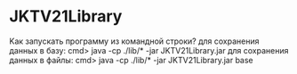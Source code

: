 # JKTV21Library

Kaк запускать программу из командной строки?
для сохранения данных в базу: cmd> java -cp ./lib/* -jar JKTV21Library.jar для сохранения данных в файлы: cmd> java -cp ./lib/* -jar JKTV21Library.jar base
